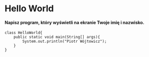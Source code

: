 # Hello World

#### Napisz program, który wyświetli na ekranie Twoje imię i nazwisko.

```bazaar
class HelloWorld{
	public static void main(String[] args){
		System.out.println("Piotr Wójtowicz");
	}
}
```